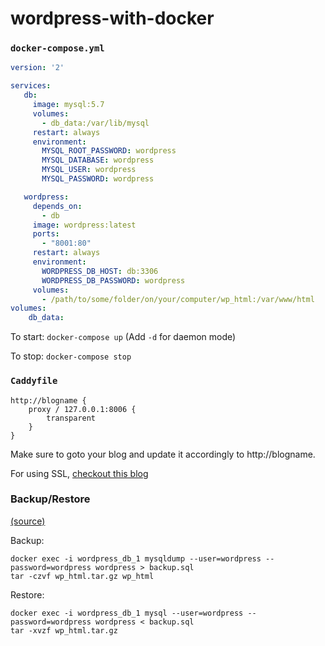 # wordpress-with-docker
### `docker-compose.yml`

```yaml
version: '2'

services:
   db:
     image: mysql:5.7
     volumes:
       - db_data:/var/lib/mysql
     restart: always
     environment:
       MYSQL_ROOT_PASSWORD: wordpress
       MYSQL_DATABASE: wordpress
       MYSQL_USER: wordpress
       MYSQL_PASSWORD: wordpress

   wordpress:
     depends_on:
       - db
     image: wordpress:latest
     ports:
       - "8001:80"
     restart: always
     environment:
       WORDPRESS_DB_HOST: db:3306
       WORDPRESS_DB_PASSWORD: wordpress
     volumes:
       - /path/to/some/folder/on/your/computer/wp_html:/var/www/html
volumes:
    db_data:
```

To start: `docker-compose up` (Add `-d` for daemon mode)

To stop: `docker-compose stop`

### `Caddyfile`

```
http://blogname {
    proxy / 127.0.0.1:8006 {
        transparent
    }
}
```

Make sure to goto your blog and update it accordingly to http://blogname.

For using SSL, [checkout this blog](https://www.heavymetalcoder.com/how-to-get-wordpress-working-with-https-behind-a-reverse-proxy/)

### Backup/Restore 

[(source)](https://libertyseeds.ca/2015/11/24/Backup-migration-and-recovery-with-WordPress-and-Docker-Compose/)

Backup:

```
docker exec -i wordpress_db_1 mysqldump --user=wordpress --password=wordpress wordpress > backup.sql
tar -czvf wp_html.tar.gz wp_html
```

Restore:

```
docker exec -i wordpress_db_1 mysql --user=wordpress --password=wordpress wordpress < backup.sql
tar -xvzf wp_html.tar.gz 
```

